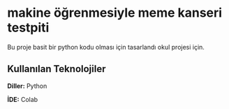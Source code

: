 
# makine öğrenmesiyle meme kanseri testpiti

Bu proje basit bir python kodu olması için tasarlandı okul projesi için.


## Kullanılan Teknolojiler

**Diller:** Python

**İDE:** Colab

  
